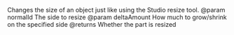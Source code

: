 Changes the size of an object just like using the Studio resize tool.
@param normalId The side to resize
@param deltaAmount How much to grow/shrink on the specified side
@returns Whether the part is resized